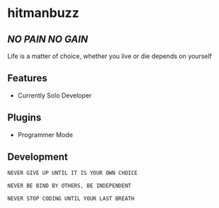 # hitmanbuzz
## _NO PAIN NO GAIN_


Life is a matter of choice, whether you live or die depends on yourself


## Features

- Currently Solo Developer

## Plugins


 - Programmer Mode

## Development


```sh
NEVER GIVE UP UNTIL IT IS YOUR OWN CHOICE
```


```sh
NEVER BE BIND BY OTHERS, BE INDEPENDENT
```


```sh
NEVER STOP CODING UNTIL YOUR LAST BREATH
```

